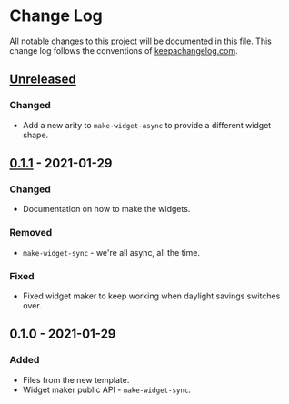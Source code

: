 # Change Log
All notable changes to this project will be documented in this file. This change log follows the conventions of [keepachangelog.com](http://keepachangelog.com/).

## [Unreleased]
### Changed
- Add a new arity to `make-widget-async` to provide a different widget shape.

## [0.1.1] - 2021-01-29
### Changed
- Documentation on how to make the widgets.

### Removed
- `make-widget-sync` - we're all async, all the time.

### Fixed
- Fixed widget maker to keep working when daylight savings switches over.

## 0.1.0 - 2021-01-29
### Added
- Files from the new template.
- Widget maker public API - `make-widget-sync`.

[Unreleased]: https://github.com/your-name/heap/compare/0.1.1...HEAD
[0.1.1]: https://github.com/your-name/heap/compare/0.1.0...0.1.1
